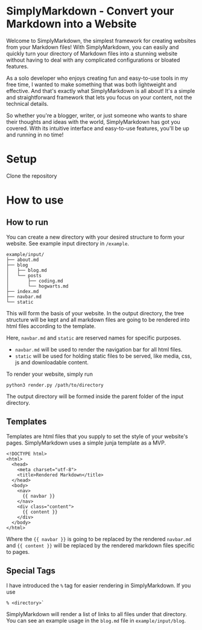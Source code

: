 # SimplyMarkdown - Convert your Markdown into a Website

Welcome to SimplyMarkdown, the simplest framework for creating websites from your Markdown files! With SimplyMarkdown, you can easily and quickly turn your directory of Markdown files into a stunning website without having to deal with any complicated configurations or bloated features.

As a solo developer who enjoys creating fun and easy-to-use tools in my free time, I wanted to make something that was both lightweight and effective. And that's exactly what SimplyMarkdown is all about! It's a simple and straightforward framework that lets you focus on your content, not the technical details.

So whether you're a blogger, writer, or just someone who wants to share their thoughts and ideas with the world, SimplyMarkdown has got you covered. With its intuitive interface and easy-to-use features, you'll be up and running in no time!

# Setup

Clone the repository

# How to use

## How to run

You can create a new directory with your desired structure to form your website. See example input directory in `/example`.

```
example/input/
├── about.md
├── blog
│   ├── blog.md
│   └── posts
│       ├── coding.md
│       └── hogwarts.md
├── index.md
├── navbar.md
└── static
```

This will form the basis of your website. In the output directory, the tree structure will be kept and all markdown files are going to be rendered into html files according to the template.


Here, `navbar.md` and `static` are reserved names for specific purposes. 
- `navbar.md` will be used to render the navigation bar for all html files. 
- `static` will be used for holding static files to be served, like media, css, js and downloadable content.

To render your website, simply run 

```
python3 render.py /path/to/directory
```

The output directory will be formed inside the parent folder of the input directory.

## Templates

Templates are html files that you supply to set the style of your website's pages. SimplyMarkdown uses a simple junja template as a MVP.

```
<!DOCTYPE html>
<html>
  <head>
    <meta charset="utf-8">
    <title>Rendered Markdown</title>
  </head>
  <body>
    <nav>
      {{ navbar }}
    </nav>
    <div class="content">
      {{ content }}
    </div>
  </body>
</html>
```

Where the `{{ navbar }}` is going to be replaced by the rendered `navbar.md` and `{{ content }}` will be replaced by the rendered markdown files specific to pages.

## Special Tags

I have introduced the `%` tag for easier rendering in SimplyMarkdown. If you use 
```
% <directory>`
```
SimplyMarkdown will render a list of links to all files under that directory. You can see an example usage in the `blog.md` file in `example/input/blog`.